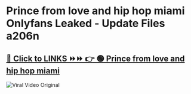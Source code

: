 
 # Prince from love and hip hop miami Onlyfans Leaked - Update Files a206n

## <h2><a href="https://clipsfans.com/Prince_from_love_and_hip_hop_miami&ref=git">🔗 Click to LINKS ⏩⏩ 👉 🟢 Prince from love and hip hop miami </a></h2>

<a href="https://clipsfans.com/Prince_from_love_and_hip_hop_miami&ref=git" rel="nofollow" data-target="animated-image.originalLink"><img src="https://i.ibb.co.com/xMMVF88/686577567.gif" alt="Viral Video Original" style="max-width: 100%; display: inline-block;" data-target="animated-image.originalImage"></a>

